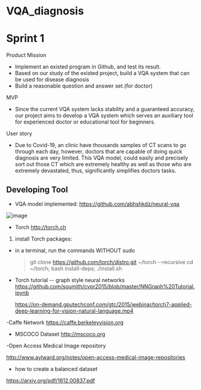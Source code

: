 # VQA_diagnosis
# Sprint 1

 Product Mission
- Implement an existed program in Github, and test its result.
- Based on our study of the existed project, build a VQA system that can be used for disease diagnosis
- Build a reasonable question and answer set.(for doctor)

MVP
- Since the current VQA system lacks stability and a guaranteed accuracy, our project aims to develop a VQA system which serves an auxiliary tool for experienced doctor or educational tool for beginners.  

User story

- Due to Covid-19, an clinic have thousands samples of CT scans to go through each day, however, doctors that are capable of doing quick diagnosis are very limited. This VQA model, could easily and precisely sort out those CT which are extremely healthy as well as those who are extremely devastated, thus, significantly simplifies doctors tasks. 

## Developing Tool
- VQA model implemented: https://github.com/abhshkdz/neural-vqa
  
  

![image](https://user-images.githubusercontent.com/52185318/95355860-065ef300-0894-11eb-8b81-75982e2949bf.png)

- Torch
http://torch.ch

 1. install Torch packages:
  - in a terminal, run the commands WITHOUT sudo
    > git clone https://github.com/torch/distro.git ~/torch --recursive 
    cd ~/torch; bash install-deps;
    ./install.sh
  - Torch tutorial -- graph style neural networks
    https://github.com/soumith/cvpr2015/blob/master/NNGraph%20Tutorial.ipynb
    
    
    https://on-demand.gputechconf.com/gtc/2015/webinar/torch7-applied-deep-learning-for-vision-natural-language.mp4
    
-Caffe Network
https://caffe.berkeleyvision.org

- MSCOCO Dataset
http://mscoco.org

-Open Access Medical Image repository


http://www.aylward.org/notes/open-access-medical-image-repositories

- how to create a balanced dataset


https://arxiv.org/pdf/1612.00837.pdf
